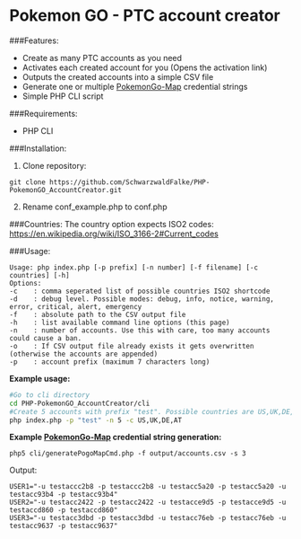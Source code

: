 # Pokemon GO - PTC account creator

###Features:
 * Create as many PTC accounts as you need
 * Activates each created account for you (Opens the activation link)
 * Outputs the created accounts into a simple CSV file  
 * Generate one or multiple [PokemonGo-Map](https://github.com/AHAAAAAAA/PokemonGo-Map) credential strings
 * Simple PHP CLI script

###Requirements:
* PHP CLI

###Installation:
 1. Clone repository:
   ```
   git clone https://github.com/SchwarzwaldFalke/PHP-PokemonGO_AccountCreator.git
   ```
 2. Rename conf_example.php to conf.php
 
###Countries:
The country option expects ISO2 codes: https://en.wikipedia.org/wiki/ISO_3166-2#Current_codes

###Usage:
```
Usage: php index.php [-p prefix] [-n number] [-f filename] [-c countries] [-h]
Options:
-c    : comma seperated list of possible countries ISO2 shortcode
-d    : debug level. Possible modes: debug, info, notice, warning, error, critical, alert, emergency
-f    : absolute path to the CSV output file
-h    : list available command line options (this page)
-n    : number of accounts. Use this with care, too many accounts could cause a ban.
-o    : If CSV output file already exists it gets overwritten (otherwise the accounts are appended)
-p    : account prefix (maximum 7 characters long)
```

**Example usage:**
```bash
#Go to cli directory
cd PHP-PokemonGO_AccountCreator/cli
#Create 5 accounts with prefix "test". Possible countries are US,UK,DE,AT.
php index.php -p "test" -n 5 -c US,UK,DE,AT
```

**Example [PokemonGo-Map](https://github.com/AHAAAAAAA/PokemonGo-Map) credential string generation:**
 ```
 php5 cli/generatePogoMapCmd.php -f output/accounts.csv -s 3
 ```
 Output:
 ```
 USER1="-u testaccc2b8 -p testaccc2b8 -u testacc5a20 -p testacc5a20 -u testacc93b4 -p testacc93b4"
 USER2="-u testacc2422 -p testacc2422 -u testacce9d5 -p testacce9d5 -u testaccd860 -p testaccd860"
 USER3="-u testacc3dbd -p testacc3dbd -u testacc76eb -p testacc76eb -u testacc9637 -p testacc9637"
 ```